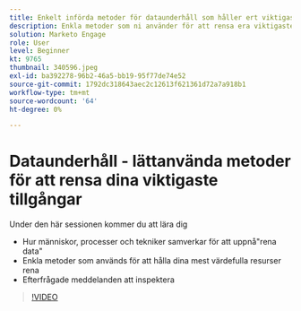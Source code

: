 ```yaml
---
title: Enkelt införda metoder för dataunderhåll som håller ert viktigaste material rent
description: Enkla metoder som ni använder för att rensa era viktigaste tillgångar
solution: Marketo Engage
role: User
level: Beginner
kt: 9765
thumbnail: 340596.jpeg
exl-id: ba392278-96b2-46a5-bb19-95f77de74e52
source-git-commit: 1792dc318643aec2c12613f621361d72a7a918b1
workflow-type: tm+mt
source-wordcount: '64'
ht-degree: 0%

---
```


# Dataunderhåll - lättanvända metoder för att rensa dina viktigaste tillgångar

Under den här sessionen kommer du att lära dig

* Hur människor, processer och tekniker samverkar för att uppnå&quot;rena data&quot;
* Enkla metoder som används för att hålla dina mest värdefulla resurser rena
* Efterfrågade meddelanden att inspektera

>[!VIDEO](https://video.tv.adobe.com/v/340596/?quality=12&learn=on)
